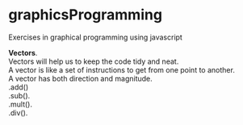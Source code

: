 # graphicsProgramming
Exercises in graphical programming using javascript

**Vectors**.     
Vectors will help us to keep the code tidy and neat.   
A vector is like a set of instructions to get from one point to another.   
A vector has both direction and magnitude.    
.add()      
.sub().   
.mult().   
.div().   
